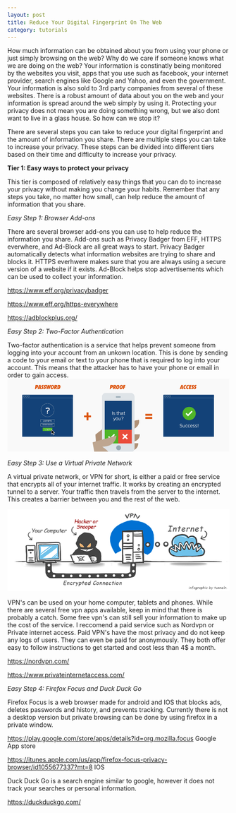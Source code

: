 ```yaml
---
layout: post
title: Reduce Your Digital Fingerprint On The Web
category: tutorials
---
```

How much information can be obtained about you from using your phone or just simply browsing on the web? Why do we care if someone knows what we are doing on the web? Your information is constinatly being monitored by the websites you visit, apps that you use such as facebook, your internet provider, search engines like Google and Yahoo, and even the government. Your information is also sold to 3rd party companies from several of these websites. There is a robust amount of data about you on the web and your information is spread around the web simply by using it. Protecting your privacy does not mean you are doing something wrong, but we also dont want to live in a glass house. So how can we stop it? 

There are several steps you can take to reduce your digital fingerprint and the amount of information you share. There are multiple steps you can take to increase your privacy. These steps can be divided into different tiers based on their time and difficulty to increase your privacy. 

<b>Tier 1: Easy ways to protect your privacy</b>

This tier is composed of relatively easy things that you can do to increase your privacy without making you change your habits. Remember that any steps you take, no matter how small, can help reduce the amount of information that you share. 

<i> Easy Step 1: Browser Add-ons</i>

There are several browser add-ons you can use to help reduce the information you share. Add-ons such as Privacy Badger from EFF, HTTPS everwhere, and Ad-Block are all great ways to start. Privacy Badger automatically detects what information websites are trying to share and blocks it. HTTPS everhwere makes sure that you are always using a secure version of a website if it exists. Ad-Block helps stop advertisements which can be used to collect your information. 

<a href="https://www.eff.org/privacybadger">https://www.eff.org/privacybadger</a>

<a href="https://www.eff.org/https-everywhere">https://www.eff.org/https-everywhere</a>

<a href="https://adblockplus.org/">https://adblockplus.org/</a>

<i> Easy Step 2: Two-Factor Authentication</i>

Two-factor authentication is a service that helps prevent someone from logging into your account from an unkown location. This is done by sending a code to your email or text to your phone that is required to log into your account. This means that the attacker has to have your phone or email in order to gain access. 
![Image description](/images/2factor.png)

<i> Easy Step 3: Use a Virtual Private Network</i>

A virtual private network, or VPN for short, is either a paid or free service that encrypts all of your internet traffic. It works by creating an encrypted tunnel to a server. Your traffic then travels from the server to the internet. This creates a barrier between you and the rest of the web. 

![Image description](/images/vpnpic.png)

VPN's can be used on your home computer, tablets and phones. While there are several free vpn apps available, keep in mind that there is probably a catch. Some free vpn's can still sell your information to make up the cost of the service. I reccomend a paid service such as Nordvpn or Private internet access. Paid VPN's have the most privacy and do not keep any logs of users. They can even be paid for anonymously. They both offer easy to follow instructions to get started and cost less than 4$ a month. 

<a href="https://nordvpn.com/">https://nordvpn.com/</a>

<a href="https://www.privateinternetaccess.com/">https://www.privateinternetaccess.com/</a>

<i> Easy Step 4: Firefox Focus and Duck Duck Go</i>

Firefox Focus is a web browser made for android and IOS that blocks ads, deletes passwords and history, and prevents tracking. Currently there is not a desktop version but private browsing can be done by using firefox in a private window. 

<a href="https://play.google.com/store/apps/details?id=org.mozilla.focus">https://play.google.com/store/apps/details?id=org.mozilla.focus</a> Google App store

<a href="https://itunes.apple.com/us/app/firefox-focus-privacy-browser/id1055677337?mt=8">https://itunes.apple.com/us/app/firefox-focus-privacy-browser/id1055677337?mt=8</a> IOS

Duck Duck Go is a search engine similar to google, however it does not track your searches or personal information.  

<a href="https://duckduckgo.com/">https://duckduckgo.com/</a>




